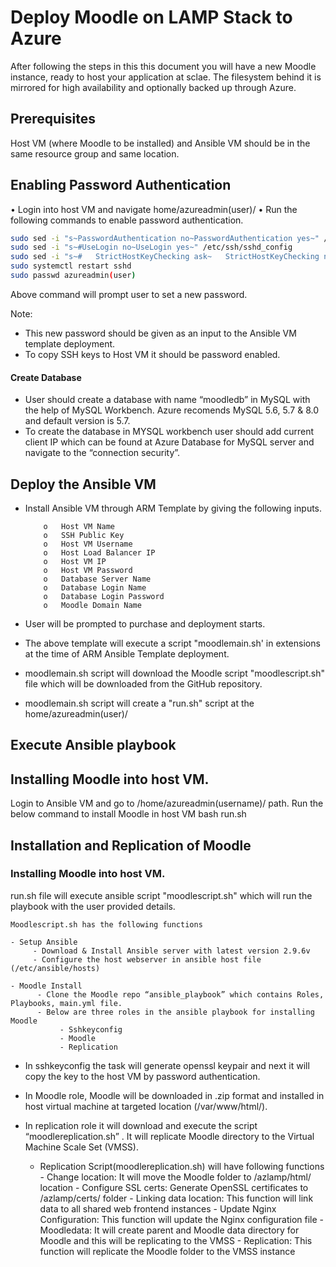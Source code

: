 # Deploy Moodle on LAMP Stack to Azure

After following the steps in this this document you will have a new Moodle instance, ready to host your application at sclae.
The filesystem behind it is mirrored for high availability and
optionally backed up through Azure.

## Prerequisites

Host VM (where Moodle to be installed) and Ansible VM should be in the same resource group and same location.

## Enabling Password Authentication  
•	Login into host VM and navigate home/azureadmin(user)/ 
•	Run the following commands to enable password authentication.

```sh
sudo sed -i "s~PasswordAuthentication no~PasswordAuthentication yes~" /etc/ssh/sshd_config
sudo sed -i "s~#UseLogin no~UseLogin yes~" /etc/ssh/sshd_config
sudo sed -i "s~#   StrictHostKeyChecking ask~   StrictHostKeyChecking no~" /etc/ssh/ssh_config
sudo systemctl restart sshd
sudo passwd azureadmin(user)
```

Above command will prompt user to set a new password.

Note: 
- This new password should be given as an input to the Ansible VM template deployment.
- To copy SSH keys to Host VM it should be password enabled.

#### Create Database

- User should create a database with name “moodledb” in MySQL with the help of MySQL Workbench.
     Azure recomends MySQL 5.6, 5.7 & 8.0 and default version is 5.7.
- To create the database in MYSQL workbench user should add current client IP which can be found at Azure Database for MySQL server and navigate to the “connection security”. 

## Deploy the Ansible VM

-	Install Ansible VM through ARM Template by giving the following inputs.

            o	Host VM Name
            o	SSH Public Key
            o	Host VM Username
            o	Host Load Balancer IP
            o	Host VM IP
            o	Host VM Password
            o	Database Server Name
            o	Database Login Name
            o	Database Login Password
            o	Moodle Domain Name

-   User will be prompted to purchase and deployment starts.

-	The above template will execute a script "moodlemain.sh' in extensions at the time of ARM Ansible Template deployment.
-	moodlemain.sh script will download the Moodle script "moodlescript.sh" file which will be downloaded from the GitHub repository.
-	moodlemain.sh script will create a "run.sh" script at the home/azureadmin(user)/ 


## Execute Ansible playbook

## Installing Moodle into host VM.

Login to Ansible VM and go to /home/azureadmin(username)/ path.
Run the below command to install Moodle in host VM
                bash run.sh


## Installation and Replication of Moodle

### Installing Moodle into host VM.

run.sh file will execute ansible script "moodlescript.sh" which will run the playbook with the user provided details.
    
    Moodlescript.sh has the following functions 

    - Setup Ansible
         - Download & Install Ansible server with latest version 2.9.6v
         - Configure the host webserver in ansible host file (/etc/ansible/hosts)

    - Moodle Install
          - Clone the Moodle repo “ansible_playbook” which contains Roles, Playbooks, main.yml file.
          - Below are three roles in the ansible playbook for installing Moodle
               - Sshkeyconfig
               - Moodle
               - Replication

- In sshkeyconfig the task will generate openssl keypair and next it will copy the key to the host VM by password authentication.

- In Moodle role, Moodle will be downloaded in .zip format and installed in host virtual machine at targeted location (/var/www/html/).

- In replication role it will download and execute the script “moodlereplication.sh” . It will replicate Moodle directory to the Virtual Machine Scale Set (VMSS). 

    - Replication Script(moodlereplication.sh) will have following functions
        	- Change location: It will move the Moodle folder to /azlamp/html/ location
                - Configure SSL certs: Generate OpenSSL certificates to /azlamp/certs/ folder
                - Linking data location:  This function will link data to all shared  web frontend instances
                - Update Nginx Configuration: This function will update the Nginx configuration file
                - Moodledata: It will create parent and Moodle data directory for Moodle and this will be replicating to the VMSS
                - Replication: This function will replicate the Moodle folder to the VMSS instance

